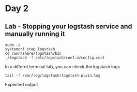 # Day 2


## Lab - Stopping your logstash service and manually running it
```
sudo -i
systemctl stop logstash
cd /usr/share/logstash/bin
./logstash -f /etc/logstash/conf.d/config.conf
```

In a differnt terminal tab, you can check the logstash logs
```
tail -f /var/log/logstash/logstash-plain.log
```

Expected output
